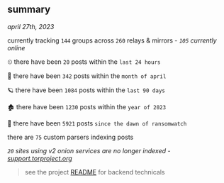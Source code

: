 
## summary
_april 27th, 2023_

currently tracking `144` groups across `260` relays & mirrors - _`105` currently online_

⏲ there have been `20` posts within the `last 24 hours`

🦈 there have been `342` posts within the `month of april`

🪐 there have been `1084` posts within the `last 90 days`

🏚 there have been `1230` posts within the `year of 2023`

🦕 there have been `5921` posts `since the dawn of ransomwatch`

there are `75` custom parsers indexing posts

_`20` sites using v2 onion services are no longer indexed - [support.torproject.org](https://support.torproject.org/onionservices/v2-deprecation/)_

> see the project [README](https://github.com/joshhighet/ransomwatch#ransomwatch--) for backend technicals

